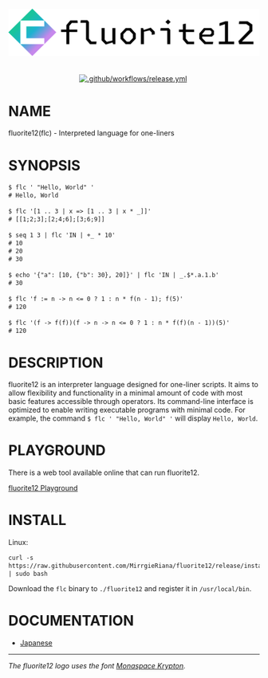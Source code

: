 <br>

<div align="center">
  <img alt="fluorite12 Logo" src="assets/logo.svg" />
</div>

<br>
<br>

<div align="center">
  <a href="https://github.com/MirrgieRiana/fluorite12/actions/workflows/release.yml"><img alt=".github/workflows/release.yml" src="https://github.com/MirrgieRiana/fluorite12/actions/workflows/release.yml/badge.svg" /></a>
  <img alt="" src="https://img.shields.io/github/v/tag/MirrgieRiana/fluorite12.svg?label=Latest%20Version" />
</div>

# NAME

fluorite12(flc) - Interpreted language for one-liners

# SYNOPSIS

```shell
$ flc ' "Hello, World" '
# Hello, World

$ flc '[1 .. 3 | x => [1 .. 3 | x * _]]'
# [[1;2;3];[2;4;6];[3;6;9]]

$ seq 1 3 | flc 'IN | +_ * 10'
# 10
# 20
# 30

$ echo '{"a": [10, {"b": 30}, 20]}' | flc 'IN | _.$*.a.1.b'
# 30

$ flc 'f := n -> n <= 0 ? 1 : n * f(n - 1); f(5)'
# 120

$ flc '(f -> f(f))(f -> n -> n <= 0 ? 1 : n * f(f)(n - 1))(5)'
# 120
```

# DESCRIPTION

fluorite12 is an interpreter language designed for one-liner scripts.
It aims to allow flexibility and functionality in a minimal amount of code
with most basic features accessible through operators.
Its command-line interface is optimized to enable writing executable programs with minimal code.
For example, the command `$ flc ' "Hello, World" '` will display `Hello, World`.

# PLAYGROUND

There is a web tool available online that can run fluorite12.

[fluorite12 Playground](https://mirrgieriana.github.io/fluorite12/playground/)

# INSTALL

Linux:

```shell
curl -s https://raw.githubusercontent.com/MirrgieRiana/fluorite12/release/install.sh | sudo bash
```

Download the `flc` binary to `./fluorite12` and register it in `/usr/local/bin`.

# DOCUMENTATION

- [Japanese](https://mirrgieriana.github.io/fluorite12/doc/ja/INDEX)

---

*The fluorite12 logo uses the font [Monaspace Krypton](https://monaspace.githubnext.com/).*
